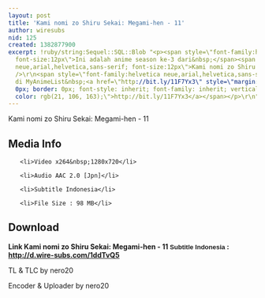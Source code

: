 ```yaml
---
layout: post
title: 'Kami nomi zo Shiru Sekai: Megami-hen - 11'
author: wiresubs
nid: 125
created: 1382877900
excerpt: !ruby/string:Sequel::SQL::Blob "<p><span style=\"font-family:helvetica neue,arial,helvetica,sans-serif;
  font-size:12px\">Ini adalah anime season ke-3 dari&nbsp;</span><span style=\"font-family:helvetica
  neue,arial,helvetica,sans-serif; font-size:12px\">Kami nomi zo Shiru Sekai</span><br
  />\r\n<span style=\"font-family:helvetica neue,arial,helvetica,sans-serif; font-size:12px\">Preview
  di MyAnimeList&nbsp;<a href=\"http://bit.ly/11F7Yx3\" style=\"margin: 0px; padding:
  0px; border: 0px; font-style: inherit; font-family: inherit; vertical-align: baseline;
  color: rgb(21, 106, 163);\">http://bit.ly/11F7Yx3</a></span></p>\r\n"
---
```

<p class="rtecenter">Kami nomi zo Shiru Sekai: Megami-hen - 11</p>

<h2>Media Info</h2>

<ul>
	<li>Video x264&nbsp;1280x720</li>
	<li>Audio AAC 2.0 [Jpn]</li>
	<li>Subtitle Indonesia</li>
	<li>File Size : 98 MB</li>
</ul>

<h2>Download</h2>

<p><strong>Link&nbsp;Kami nomi zo Shiru Sekai: Megami-hen - 11<span style="background-color:rgb(255, 255, 255); font-family:sans-serif,arial,verdana,trebuchet ms; font-size:13px">&nbsp;Subtitle Indonesia</span><strong>&nbsp;: <a href="http://d.wire-subs.com/1ddTvQ5">http://d.wire-subs.com/1ddTvQ5</a></strong></strong></p>

<p>TL &amp; TLC by nero20<br />
Encoder &amp; Uploader by nero20</p>
